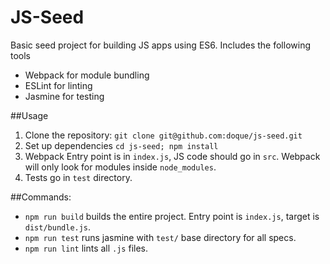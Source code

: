 # JS-Seed

Basic seed project for building JS apps using ES6. Includes the following tools

* Webpack for module bundling
* ESLint for linting
* Jasmine for testing

##Usage
1. Clone the repository: `git clone git@github.com:doque/js-seed.git`
2. Set up dependencies `cd js-seed; npm install`
3. Webpack Entry point is in `index.js`, JS code should go in `src`. Webpack will only look for modules inside `node_modules`.
4. Tests go in `test` directory.


##Commands:

* `npm run build` builds the entire project. Entry point is `index.js`, target is `dist/bundle.js`.
* `npm run test` runs jasmine with `test/` base directory for all specs.
* `npm run lint` lints all `.js` files.

